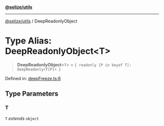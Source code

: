[**@selize/utils**](../README.md)

***

[@selize/utils](../globals.md) / DeepReadonlyObject

# Type Alias: DeepReadonlyObject\<T\>

> **DeepReadonlyObject**\<`T`\> = `{ readonly [P in keyof T]: DeepReadonly<T[P]> }`

Defined in: [deepFreeze.ts:6](https://github.com/snroe/snet-utils/blob/main/src/modules/deepFreeze.ts#L6)

## Type Parameters

### T

`T` *extends* `object`
